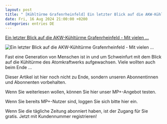 ```yaml
---
layout: post
title: " [Kühltürme Grafenrheinfeld] Ein letzter Blick auf die AKW-Kühltürme Grafenrheinfeld - Mit vielen ..."
date: Fri, 16 Aug 2024 21:00:00 +0200
categories: entries DE
---
```

[Ein letzter Blick auf die AKW-Kühltürme Grafenrheinfeld - Mit vielen ...](https://www.mainpost.de/regional/schweinfurt/ein-letzter-blick-auf-die-akw-kuehltuerme-mit-vielen-bildern-von-der-sprengung-art-11592870)

![Ein letzter Blick auf die AKW-Kühltürme Grafenrheinfeld - Mit vielen ...](https://www.mainpost.de/storage/image/7/8/0/7/10587087_teaser-social-sharing_1CLXJ7_ZxntHF.jpg)

Fast eine Generation von Menschen ist in und um Schweinfurt mit dem Blick auf die Kühltürme des Atomkraftwerks aufgewachsen. Viele wollten auch beim Ende ...

Dieser Artikel ist hier noch nicht zu Ende, sondern unseren Abonnentinnen und Abonnenten vorbehalten.

Wenn Sie weiterlesen wollen, können Sie hier unser MP+-Angebot testen.

Wenn Sie bereits MP+-Nutzer sind, loggen Sie sich bitte hier ein.

Wenn Sie die tägliche Zeitung abonniert haben, ist der Zugang für Sie gratis. Jetzt mit Kundennummer registrieren!

